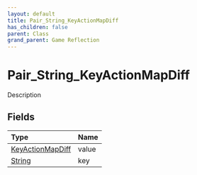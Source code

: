 ```yaml
---
layout: default
title: Pair_String_KeyActionMapDiff
has_children: false
parent: Class
grand_parent: Game Reflection
---
```

# Pair_String_KeyActionMapDiff
Description 

## Fields
| Type | Name |
|:-------------|:--------------|
| [KeyActionMapDiff](/game-reflection/classes/key_action_map_diff.md) | value |
| [String](/game-reflection/components/string.md) | key |
